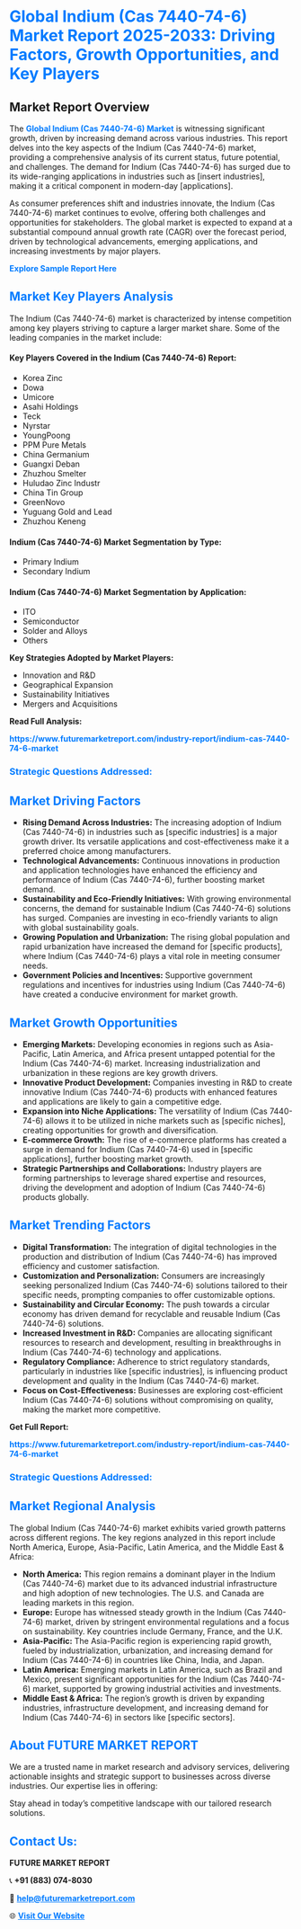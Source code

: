 <h1 style="color: #007BFF;">Global Indium (Cas 7440-74-6) Market Report 2025-2033: Driving Factors, Growth Opportunities, and Key Players</h1>

<section id="overview">
<h2>Market Report Overview</h2>
<p>The <a href="https://www.futuremarketreport.com/industry-report/indium-cas-7440-74-6-market" style="color: #007BFF; text-decoration: none;"><strong>Global Indium (Cas 7440-74-6) Market</strong></a> is witnessing significant growth, driven by increasing demand across various industries. This report delves into the key aspects of the Indium (Cas 7440-74-6) market, providing a comprehensive analysis of its current status, future potential, and challenges. The demand for Indium (Cas 7440-74-6) has surged due to its wide-ranging applications in industries such as [insert industries], making it a critical component in modern-day [applications].</p>
<p>As consumer preferences shift and industries innovate, the Indium (Cas 7440-74-6) market continues to evolve, offering both challenges and opportunities for stakeholders. The global market is expected to expand at a substantial compound annual growth rate (CAGR) over the forecast period, driven by technological advancements, emerging applications, and increasing investments by major players.</p>
</section>

<section id="overview">
<p><a href="https://www.futuremarketreport.com/request-sample/reportId=83620" style="color: #007BFF; text-decoration: none;"><strong>Explore Sample Report Here</strong></a></p>
</section>

<section id="key-players">
<h2 style="color: #007BFF;">Market Key Players Analysis</h2>
<p>The Indium (Cas 7440-74-6) market is characterized by intense competition among key players striving to capture a larger market share. Some of the leading companies in the market include:</p>
<h4>Key Players Covered in the Indium (Cas 7440-74-6) Report:</h4>
<ul><li>Korea Zinc</li><li>Dowa</li><li>Umicore</li><li>Asahi Holdings</li><li>Teck</li><li>Nyrstar</li><li>YoungPoong</li><li>PPM Pure Metals</li><li>China Germanium</li><li>Guangxi Deban</li><li>Zhuzhou Smelter</li><li>Huludao Zinc Industr</li><li>China Tin Group</li><li>GreenNovo</li><li>Yuguang Gold and Lead</li><li>Zhuzhou Keneng</li></ul>
<h4>Indium (Cas 7440-74-6) Market Segmentation by Type:</h4>
<ul><li>Primary Indium</li><li>Secondary Indium</li></ul>

<h4>Indium (Cas 7440-74-6) Market Segmentation by Application:</h4>
<ul><li>ITO</li><li>Semiconductor</li><li>Solder and Alloys</li><li>Others</li></ul>
<p><strong>Key Strategies Adopted by Market Players:</strong></p>
<ul>
<li>Innovation and R&D</li>
<li>Geographical Expansion</li>
<li>Sustainability Initiatives</li>
<li>Mergers and Acquisitions</li>
</ul>
</section>

<section>
<p><strong>Read Full Analysis: </strong></p><a href="https://www.futuremarketreport.com/industry-report/indium-cas-7440-74-6-market" style="color: #007BFF; text-decoration: none;"><strong>https://www.futuremarketreport.com/industry-report/indium-cas-7440-74-6-market</strong></a>
<h3 style="color: #007BFF;">Strategic Questions Addressed:</h3>
</section>

<section id="driving-factors">
<h2 style="color: #007BFF;">Market Driving Factors</h2>
<ul>
<li><strong>Rising Demand Across Industries:</strong> The increasing adoption of Indium (Cas 7440-74-6) in industries such as [specific industries] is a major growth driver. Its versatile applications and cost-effectiveness make it a preferred choice among manufacturers.</li>
<li><strong>Technological Advancements:</strong> Continuous innovations in production and application technologies have enhanced the efficiency and performance of Indium (Cas 7440-74-6), further boosting market demand.</li>
<li><strong>Sustainability and Eco-Friendly Initiatives:</strong> With growing environmental concerns, the demand for sustainable Indium (Cas 7440-74-6) solutions has surged. Companies are investing in eco-friendly variants to align with global sustainability goals.</li>
<li><strong>Growing Population and Urbanization:</strong> The rising global population and rapid urbanization have increased the demand for [specific products], where Indium (Cas 7440-74-6) plays a vital role in meeting consumer needs.</li>
<li><strong>Government Policies and Incentives:</strong> Supportive government regulations and incentives for industries using Indium (Cas 7440-74-6) have created a conducive environment for market growth.</li>
</ul>
</section>

<section id="growth-opportunities">
<h2 style="color: #007BFF;">Market Growth Opportunities</h2>
<ul>
<li><strong>Emerging Markets:</strong> Developing economies in regions such as Asia-Pacific, Latin America, and Africa present untapped potential for the Indium (Cas 7440-74-6) market. Increasing industrialization and urbanization in these regions are key growth drivers.</li>
<li><strong>Innovative Product Development:</strong> Companies investing in R&D to create innovative Indium (Cas 7440-74-6) products with enhanced features and applications are likely to gain a competitive edge.</li>
<li><strong>Expansion into Niche Applications:</strong> The versatility of Indium (Cas 7440-74-6) allows it to be utilized in niche markets such as [specific niches], creating opportunities for growth and diversification.</li>
<li><strong>E-commerce Growth:</strong> The rise of e-commerce platforms has created a surge in demand for Indium (Cas 7440-74-6) used in [specific applications], further boosting market growth.</li>
<li><strong>Strategic Partnerships and Collaborations:</strong> Industry players are forming partnerships to leverage shared expertise and resources, driving the development and adoption of Indium (Cas 7440-74-6) products globally.</li>
</ul>
</section>

<section id="trending-factors">
<h2 style="color: #007BFF;">Market Trending Factors</h2>
<ul>
<li><strong>Digital Transformation:</strong> The integration of digital technologies in the production and distribution of Indium (Cas 7440-74-6) has improved efficiency and customer satisfaction.</li>
<li><strong>Customization and Personalization:</strong> Consumers are increasingly seeking personalized Indium (Cas 7440-74-6) solutions tailored to their specific needs, prompting companies to offer customizable options.</li>
<li><strong>Sustainability and Circular Economy:</strong> The push towards a circular economy has driven demand for recyclable and reusable Indium (Cas 7440-74-6) solutions.</li>
<li><strong>Increased Investment in R&D:</strong> Companies are allocating significant resources to research and development, resulting in breakthroughs in Indium (Cas 7440-74-6) technology and applications.</li>
<li><strong>Regulatory Compliance:</strong> Adherence to strict regulatory standards, particularly in industries like [specific industries], is influencing product development and quality in the Indium (Cas 7440-74-6) market.</li>
<li><strong>Focus on Cost-Effectiveness:</strong> Businesses are exploring cost-efficient Indium (Cas 7440-74-6) solutions without compromising on quality, making the market more competitive.</li>
</ul>
</section>

<section>
<p><strong>Get Full Report: </strong></p><a href="https://www.futuremarketreport.com/industry-report/indium-cas-7440-74-6-market" style="color: #007BFF; text-decoration: none;"><strong>https://www.futuremarketreport.com/industry-report/indium-cas-7440-74-6-market</strong></a>
<h3 style="color: #007BFF;">Strategic Questions Addressed:</h3>
</section>


<section id="regional-analysis">
<h2 style="color: #007BFF;">Market Regional Analysis</h2>
<p>The global Indium (Cas 7440-74-6) market exhibits varied growth patterns across different regions. The key regions analyzed in this report include North America, Europe, Asia-Pacific, Latin America, and the Middle East & Africa:</p>
<ul>
<li><strong>North America:</strong> This region remains a dominant player in the Indium (Cas 7440-74-6) market due to its advanced industrial infrastructure and high adoption of new technologies. The U.S. and Canada are leading markets in this region.</li>
<li><strong>Europe:</strong> Europe has witnessed steady growth in the Indium (Cas 7440-74-6) market, driven by stringent environmental regulations and a focus on sustainability. Key countries include Germany, France, and the U.K.</li>
<li><strong>Asia-Pacific:</strong> The Asia-Pacific region is experiencing rapid growth, fueled by industrialization, urbanization, and increasing demand for Indium (Cas 7440-74-6) in countries like China, India, and Japan.</li>
<li><strong>Latin America:</strong> Emerging markets in Latin America, such as Brazil and Mexico, present significant opportunities for the Indium (Cas 7440-74-6) market, supported by growing industrial activities and investments.</li>
<li><strong>Middle East & Africa:</strong> The region’s growth is driven by expanding industries, infrastructure development, and increasing demand for Indium (Cas 7440-74-6) in sectors like [specific sectors].</li>
</ul>
</section>

<footer>
<h2 style="color: #007BFF;">About FUTURE MARKET REPORT</h2>
<p>We are a trusted name in market research and advisory services, delivering actionable insights and strategic support to businesses across diverse industries. Our expertise lies in offering:</p>

<p>Stay ahead in today’s competitive landscape with our tailored research solutions.</p>

<h2 style="color: #007BFF;">Contact Us:</h2>
<p><strong>FUTURE MARKET REPORT</strong></p>
<p>📞 <strong>+91 (883) 074-8030</strong></p>
<p>📧 <strong><a href="mailto:help@futuremarketreport.com" style="color: #007BFF;">help@futuremarketreport.com</a></strong></p>
<p>🌐 <strong><a href="https://www.futuremarketreport.com/" style="color: #007BFF;">Visit Our Website</a></strong></p>
</footer>